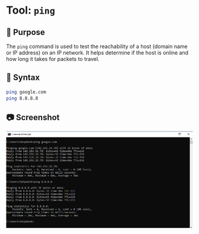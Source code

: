 # Tool: `ping`

## 🔧 Purpose
The `ping` command is used to test the reachability of a host (domain name or IP address) on an IP network. It helps determine if the host is online and how long it takes for packets to travel.

## 📘 Syntax
```bash
ping google.com
ping 8.8.8.8
```

## 📷 Screenshot

![Ping Screenshot](https://raw.githubusercontent.com/ProJensen/network-tools-guide/main/screenshots/ping-example.png)
